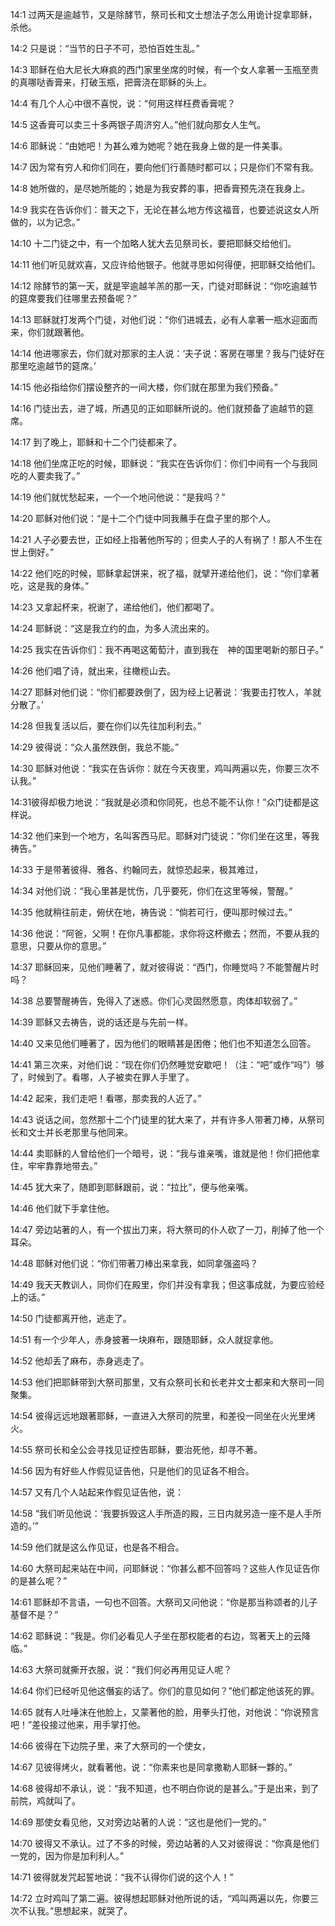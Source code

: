 <a id="1"></a>14:1  过两天是逾越节，又是除酵节，祭司长和文士想法子怎么用诡计捉拿耶稣，杀他。  

<a id="2"></a>14:2  只是说：“当节的日子不可，恐怕百姓生乱。”  

<a id="3"></a>14:3  耶稣在伯大尼长大麻疯的西门家里坐席的时候，有一个女人拿著一玉瓶至贵的真哪哒香膏来，打破玉瓶，把膏浇在耶稣的头上。  

<a id="4"></a>14:4  有几个人心中很不喜悦，说：“何用这样枉费香膏呢？  

<a id="5"></a>14:5  这香膏可以卖三十多两银子周济穷人。”他们就向那女人生气。  

<a id="6"></a>14:6  耶稣说：“由她吧！为甚么难为她呢？她在我身上做的是一件美事。  

<a id="7"></a>14:7  因为常有穷人和你们同在，要向他们行善随时都可以；只是你们不常有我。  

<a id="8"></a>14:8  她所做的，是尽她所能的；她是为我安葬的事，把香膏预先浇在我身上。  

<a id="9"></a>14:9  我实在告诉你们：普天之下，无论在甚么地方传这福音，也要述说这女人所做的，以为记念。”  

<a id="10"></a>14:10  十二门徒之中，有一个加略人犹大去见祭司长，要把耶稣交给他们。  

<a id="11"></a>14:11  他们听见就欢喜，又应许给他银子。他就寻思如何得便，把耶稣交给他们。  

<a id="12"></a>14:12  除酵节的第一天，就是宰逾越羊羔的那一天，门徒对耶稣说：“你吃逾越节的筵席要我们往哪里去预备呢？”  

<a id="13"></a>14:13  耶稣就打发两个门徒，对他们说：“你们进城去，必有人拿著一瓶水迎面而来，你们就跟著他。  

<a id="14"></a>14:14  他进哪家去，你们就对那家的主人说：‘夫子说：客房在哪里？我与门徒好在那里吃逾越节的筵席。’  

<a id="15"></a>14:15  他必指给你们摆设整齐的一间大楼，你们就在那里为我们预备。”  

<a id="16"></a>14:16  门徒出去，进了城，所遇见的正如耶稣所说的。他们就预备了逾越节的筵席。  

<a id="17"></a>14:17  到了晚上，耶稣和十二个门徒都来了。  

<a id="18"></a>14:18  他们坐席正吃的时候，耶稣说：“我实在告诉你们：你们中间有一个与我同吃的人要卖我了。”  

<a id="19"></a>14:19  他们就忧愁起来，一个一个地问他说：“是我吗？”  

<a id="20"></a>14:20  耶稣对他们说：“是十二个门徒中同我蘸手在盘子里的那个人。  

<a id="21"></a>14:21  人子必要去世，正如经上指著他所写的；但卖人子的人有祸了！那人不生在世上倒好。”  

<a id="22"></a>14:22  他们吃的时候，耶稣拿起饼来，祝了福，就擘开递给他们，说：“你们拿著吃，这是我的身体。”  

<a id="23"></a>14:23  又拿起杯来，祝谢了，递给他们，他们都喝了。  

<a id="24"></a>14:24  耶稣说：“这是我立约的血，为多人流出来的。  

<a id="25"></a>14:25  我实在告诉你们：我不再喝这葡萄汁，直到我在　神的国里喝新的那日子。”  

<a id="26"></a>14:26  他们唱了诗，就出来，往橄榄山去。  

<a id="27"></a>14:27  耶稣对他们说：“你们都要跌倒了，因为经上记著说：‘我要击打牧人，羊就分散了。’  

<a id="28"></a>14:28  但我复活以后，要在你们以先往加利利去。”  

<a id="29"></a>14:29  彼得说：“众人虽然跌倒，我总不能。”  

<a id="30"></a>14:30  耶稣对他说：“我实在告诉你：就在今天夜里，鸡叫两遍以先，你要三次不认我。”  

<a id="31彼得却极力地说：“我就是必须和你同死，也总不能不认你！”众门徒都是这样说。"></a>14:31彼得却极力地说：“我就是必须和你同死，也总不能不认你！”众门徒都是这样说。   

<a id="32"></a>14:32  他们来到一个地方，名叫客西马尼。耶稣对门徒说：“你们坐在这里，等我祷告。”  

<a id="33"></a>14:33  于是带著彼得、雅各、约翰同去，就惊恐起来，极其难过，  

<a id="34"></a>14:34  对他们说：“我心里甚是忧伤，几乎要死，你们在这里等候，警醒。”  

<a id="35"></a>14:35  他就稍往前走，俯伏在地，祷告说：“倘若可行，便叫那时候过去。”  

<a id="36"></a>14:36  他说：“阿爸，父啊！在你凡事都能，求你将这杯撤去；然而，不要从我的意思，只要从你的意思。”  

<a id="37"></a>14:37  耶稣回来，见他们睡著了，就对彼得说：“西门，你睡觉吗？不能警醒片时吗？  

<a id="38"></a>14:38  总要警醒祷告，免得入了迷惑。你们心灵固然愿意，肉体却软弱了。”  

<a id="39"></a>14:39  耶稣又去祷告，说的话还是与先前一样。  

<a id="40"></a>14:40  又来见他们睡著了，因为他们的眼睛甚是困倦；他们也不知道怎么回答。  

<a id="41"></a>14:41  第三次来，对他们说：“现在你们仍然睡觉安歇吧！（注：“吧”或作“吗”）够了，时候到了。看哪，人子被卖在罪人手里了。  

<a id="42"></a>14:42  起来，我们走吧！看哪，那卖我的人近了。”  

<a id="43"></a>14:43  说话之间，忽然那十二个门徒里的犹大来了，并有许多人带著刀棒，从祭司长和文士并长老那里与他同来。  

<a id="44"></a>14:44  卖耶稣的人曾给他们一个暗号，说：“我与谁亲嘴，谁就是他！你们把他拿住，牢牢靠靠地带去。”  

<a id="45"></a>14:45  犹大来了，随即到耶稣跟前，说：“拉比”，便与他亲嘴。  

<a id="46"></a>14:46  他们就下手拿住他。　  

<a id="47"></a>14:47  旁边站著的人，有一个拔出刀来，将大祭司的仆人砍了一刀，削掉了他一个耳朵。  

<a id="48"></a>14:48  耶稣对他们说：“你们带著刀棒出来拿我，如同拿强盗吗？  

<a id="49"></a>14:49  我天天教训人，同你们在殿里，你们并没有拿我；但这事成就，为要应验经上的话。”  

<a id="50"></a>14:50  门徒都离开他，逃走了。  

<a id="51"></a>14:51  有一个少年人，赤身披著一块麻布，跟随耶稣，众人就捉拿他。  

<a id="52"></a>14:52  他却丢了麻布，赤身逃走了。  

<a id="53"></a>14:53  他们把耶稣带到大祭司那里，又有众祭司长和长老并文士都来和大祭司一同聚集。  

<a id="54"></a>14:54  彼得远远地跟著耶稣，一直进入大祭司的院里，和差役一同坐在火光里烤火。  

<a id="55"></a>14:55  祭司长和全公会寻找见证控告耶稣，要治死他，却寻不著。  

<a id="56"></a>14:56  因为有好些人作假见证告他，只是他们的见证各不相合。  

<a id="57"></a>14:57  又有几个人站起来作假见证告他，说：  

<a id="58"></a>14:58  “我们听见他说：‘我要拆毁这人手所造的殿，三日内就另造一座不是人手所造的。’”  

<a id="59"></a>14:59  他们就是这么作见证，也是各不相合。  

<a id="60"></a>14:60  大祭司起来站在中间，问耶稣说：“你甚么都不回答吗？这些人作见证告你的是甚么呢？”  

<a id="61"></a>14:61  耶稣却不言语，一句也不回答。大祭司又问他说：“你是那当称颂者的儿子基督不是？”  

<a id="62"></a>14:62  耶稣说：“我是。你们必看见人子坐在那权能者的右边，驾著天上的云降临。”  

<a id="63"></a>14:63  大祭司就撕开衣服，说：“我们何必再用见证人呢？  

<a id="64"></a>14:64  你们已经听见他这僭妄的话了。你们的意见如何？”他们都定他该死的罪。  

<a id="65"></a>14:65  就有人吐唾沫在他脸上，又蒙著他的脸，用拳头打他，对他说：“你说预言吧！”差役接过他来，用手掌打他。  

<a id="66"></a>14:66  彼得在下边院子里，来了大祭司的一个使女，  

<a id="67"></a>14:67  见彼得烤火，就看著他，说：“你素来也是同拿撒勒人耶稣一夥的。”  

<a id="68"></a>14:68  彼得却不承认，说：“我不知道，也不明白你说的是甚么。”于是出来，到了前院，鸡就叫了。  

<a id="69"></a>14:69  那使女看见他，又对旁边站著的人说：“这也是他们一党的。”  

<a id="70"></a>14:70  彼得又不承认。过了不多的时候，旁边站著的人又对彼得说：“你真是他们一党的，因为你是加利利人。”  

<a id="71"></a>14:71  彼得就发咒起誓地说：“我不认得你们说的这个人！”  

<a id="72"></a>14:72  立时鸡叫了第二遍。彼得想起耶稣对他所说的话，“鸡叫两遍以先，你要三次不认我。”思想起来，就哭了。  
